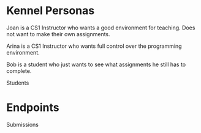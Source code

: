 # Kennel Personas

Joan is a CS1 Instructor who wants a good environment for teaching. Does not want to make their own assignments.

Arina is a CS1 Instructor who wants full control over the programming environment.

Bob is a student who just wants to see what assignments he still has to complete.

Students





# Endpoints


Submissions